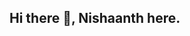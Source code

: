 ## Hi there 👋, Nishaanth here.

<!--
**nishaanth1/nishaanth1** is a ✨ _special_ ✨ repository because its `README.md` (this file) appears on your GitHub profile.

Here are some ideas to get you started:

- 🔭 I’m currently working on ...
- 🌱 I’m currently learning Python 
- 👯 I’m looking to collaborate on ...
- 🤔 I’m looking for help with ...
- 💬 Ask me about ...
- 📫 How to reach me: https://www.linkedin.com/in/nishaanth-sundaramoorthy-509b6012b/
- 😄 Pronouns: ...
- ⚡ Fun fact: ...
-->
